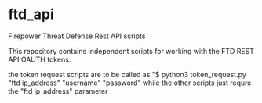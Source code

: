 # ftd_api
Firepower Threat Defense Rest API scripts

This repository contains independent scripts for working with the FTD REST API OAUTH tokens.

the token request scripts are to be called as "$ python3 token_request.py "ftd ip_address" "username" "password"
while the other scripts just requre the "ftd ip_address" parameter

